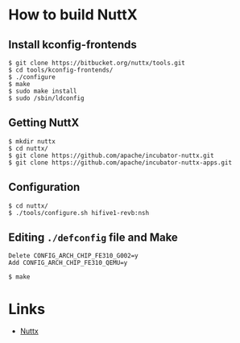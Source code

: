 # How to build NuttX

## Install kconfig-frontends

```
$ git clone https://bitbucket.org/nuttx/tools.git
$ cd tools/kconfig-frontends/
$ ./configure
$ make
$ sudo make install
$ sudo /sbin/ldconfig
```

## Getting NuttX

```
$ mkdir nuttx
$ cd nuttx/
$ git clone https://github.com/apache/incubator-nuttx.git
$ git clone https://github.com/apache/incubator-nuttx-apps.git
```

## Configuration

```
$ cd nuttx/
$ ./tools/configure.sh hifive1-revb:nsh
```

## Editing `./defconfig` file and Make

```
Delete CONFIG_ARCH_CHIP_FE310_G002=y
Add CONFIG_ARCH_CHIP_FE310_QEMU=y
```

```
$ make
```

# Links

 - [Nuttx](https://bitbucket.org/nuttx/nuttx/src/master/)
